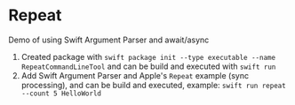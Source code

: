 # Repeat
Demo of using Swift Argument Parser and await/async

1. Created package with `swift package init --type executable --name RepeatCommandLineTool` and can be build and executed with `swift run`
2. Add Swift Argument Parser and Apple's `Repeat` example (sync processing), and can be build and executed, example: `swift run repeat --count 5 HelloWorld`